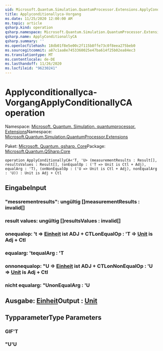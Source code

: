 ```yaml
---
uid: Microsoft.Quantum.Simulation.QuantumProcessor.Extensions.ApplyConditionallyCA
title: Applyconditionallyca-Vorgang
ms.date: 11/25/2020 12:00:00 AM
ms.topic: article
qsharp.kind: operation
qsharp.namespace: Microsoft.Quantum.Simulation.QuantumProcessor.Extensions
qsharp.name: ApplyConditionallyCA
qsharp.summary: ''
ms.openlocfilehash: 18db01f8e5e00c2f115b8ffe73c0f8eea275beb0
ms.sourcegitcommit: a87c1aa8e7453360025e47ba614f25b02ea84ec3
ms.translationtype: MT
ms.contentlocale: de-DE
ms.lasthandoff: 11/26/2020
ms.locfileid: "96230241"
---
```

# <a name="applyconditionallyca-operation"></a><span data-ttu-id="9b3d4-102">Applyconditionallyca-Vorgang</span><span class="sxs-lookup"><span data-stu-id="9b3d4-102">ApplyConditionallyCA operation</span></span>

<span data-ttu-id="9b3d4-103">Namespace: [Microsoft. Quantum. Simulation. quantumprocessor. Extensions](xref:Microsoft.Quantum.Simulation.QuantumProcessor.Extensions)</span><span class="sxs-lookup"><span data-stu-id="9b3d4-103">Namespace: [Microsoft.Quantum.Simulation.QuantumProcessor.Extensions](xref:Microsoft.Quantum.Simulation.QuantumProcessor.Extensions)</span></span>

<span data-ttu-id="9b3d4-104">Paket: [Microsoft. Quantum. qsharp. Core](https://nuget.org/packages/Microsoft.Quantum.QSharp.Core)</span><span class="sxs-lookup"><span data-stu-id="9b3d4-104">Package: [Microsoft.Quantum.QSharp.Core](https://nuget.org/packages/Microsoft.Quantum.QSharp.Core)</span></span>




```qsharp
operation ApplyConditionallyCA<'T, 'U> (measurementResults : Result[], resultsValues : Result[], (onEqualOp : ('T => Unit is Ctl + Adj), equalArg : 'T), (onNonEqualOp : ('U => Unit is Ctl + Adj), nonEqualArg : 'U)) : Unit is Adj + Ctl
```


## <a name="input"></a><span data-ttu-id="9b3d4-105">Eingabe</span><span class="sxs-lookup"><span data-stu-id="9b3d4-105">Input</span></span>

### <a name="measurementresults--__invalidresult__"></a><span data-ttu-id="9b3d4-106">"messrementresults": __ungültig <Result>__[]</span><span class="sxs-lookup"><span data-stu-id="9b3d4-106">measurementResults : __invalid<Result>__[]</span></span>




### <a name="resultsvalues--__invalidresult__"></a><span data-ttu-id="9b3d4-107">result values: __ungültig <Result>__[]</span><span class="sxs-lookup"><span data-stu-id="9b3d4-107">resultsValues : __invalid<Result>__[]</span></span>




### <a name="onequalop--t--unit--is-adj--ctl"></a><span data-ttu-id="9b3d4-108">onequalop: 't => [Einheit](xref:microsoft.quantum.lang-ref.unit)  ist ADJ + CTL</span><span class="sxs-lookup"><span data-stu-id="9b3d4-108">onEqualOp : 'T => [Unit](xref:microsoft.quantum.lang-ref.unit)  is Adj + Ctl</span></span>




### <a name="equalarg--t"></a><span data-ttu-id="9b3d4-109">equalarg: 't</span><span class="sxs-lookup"><span data-stu-id="9b3d4-109">equalArg : 'T</span></span>




### <a name="onnonequalop--u--unit--is-adj--ctl"></a><span data-ttu-id="9b3d4-110">onnonequalop: "U => [Einheit](xref:microsoft.quantum.lang-ref.unit)  ist ADJ + CTL</span><span class="sxs-lookup"><span data-stu-id="9b3d4-110">onNonEqualOp : 'U => [Unit](xref:microsoft.quantum.lang-ref.unit)  is Adj + Ctl</span></span>




### <a name="nonequalarg--u"></a><span data-ttu-id="9b3d4-111">nicht equalarg: "U</span><span class="sxs-lookup"><span data-stu-id="9b3d4-111">nonEqualArg : 'U</span></span>





## <a name="output--unit"></a><span data-ttu-id="9b3d4-112">Ausgabe: [Einheit](xref:microsoft.quantum.lang-ref.unit)</span><span class="sxs-lookup"><span data-stu-id="9b3d4-112">Output : [Unit](xref:microsoft.quantum.lang-ref.unit)</span></span>



## <a name="type-parameters"></a><span data-ttu-id="9b3d4-113">Typparameter</span><span class="sxs-lookup"><span data-stu-id="9b3d4-113">Type Parameters</span></span>

### <a name="t"></a><span data-ttu-id="9b3d4-114">GIF</span><span class="sxs-lookup"><span data-stu-id="9b3d4-114">'T</span></span>


### <a name="u"></a><span data-ttu-id="9b3d4-115">"U</span><span class="sxs-lookup"><span data-stu-id="9b3d4-115">'U</span></span>

